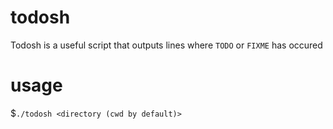 # todosh
Todosh is a useful script that outputs lines where `TODO` or `FIXME` has occured

# usage
$```./todosh <directory (cwd by default)>```   
